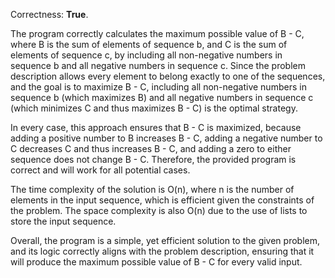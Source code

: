 Correctness: **True**.

The program correctly calculates the maximum possible value of B - C, where B is the sum of elements of sequence b, and C is the sum of elements of sequence c, by including all non-negative numbers in sequence b and all negative numbers in sequence c. Since the problem description allows every element to belong exactly to one of the sequences, and the goal is to maximize B - C, including all non-negative numbers in sequence b (which maximizes B) and all negative numbers in sequence c (which minimizes C and thus maximizes B - C) is the optimal strategy. 

In every case, this approach ensures that B - C is maximized, because adding a positive number to B increases B - C, adding a negative number to C decreases C and thus increases B - C, and adding a zero to either sequence does not change B - C. Therefore, the provided program is correct and will work for all potential cases. 

The time complexity of the solution is O(n), where n is the number of elements in the input sequence, which is efficient given the constraints of the problem. The space complexity is also O(n) due to the use of lists to store the input sequence. 

Overall, the program is a simple, yet efficient solution to the given problem, and its logic correctly aligns with the problem description, ensuring that it will produce the maximum possible value of B - C for every valid input.
